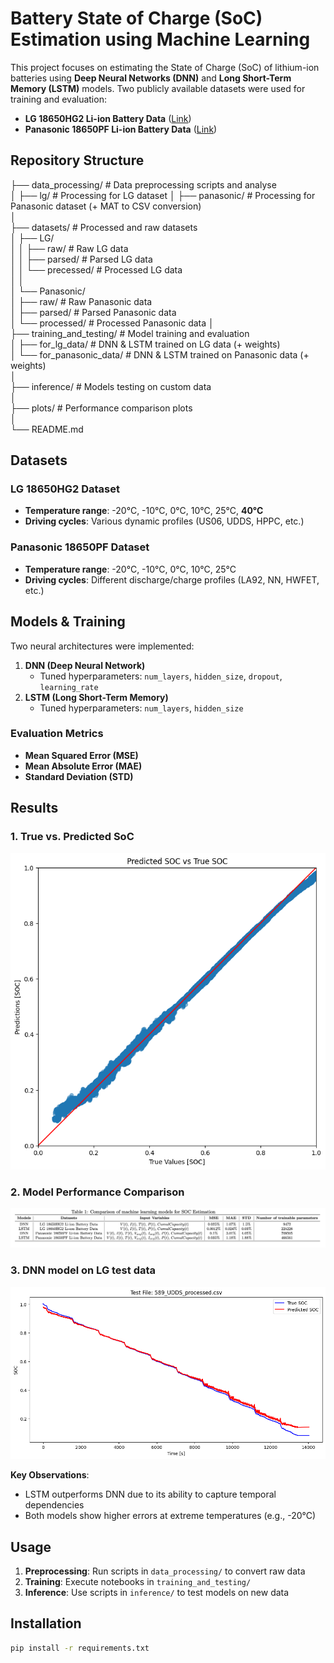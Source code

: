 # Battery State of Charge (SoC) Estimation using Machine Learning

This project focuses on estimating the State of Charge (SoC) of lithium-ion batteries using **Deep Neural Networks (DNN)** and **Long Short-Term Memory (LSTM)** models. Two publicly available datasets were used for training and evaluation:  
- **LG 18650HG2 Li-ion Battery Data** ([Link](https://data.mendeley.com/datasets/cp3473x7xv/3))  
- **Panasonic 18650PF Li-ion Battery Data** ([Link](https://data.mendeley.com/datasets/wykht8y7tg/1))  

## Repository Structure  
├── data_processing/                # Data preprocessing scripts and analyse  
│   ├── lg/                         # Processing for LG dataset
│   ├── panasonic/                  # Processing for Panasonic dataset (+ MAT to CSV conversion)  
│  
├── datasets/                       # Processed and raw datasets  
│   ├── LG/  
│   │   ├── raw/                    # Raw LG data  
│   │   ├── parsed/                 # Parsed LG data  
│   │   └── precessed/              # Processed LG data  
│   │  
│   └── Panasonic/  
│       ├── raw/                    # Raw Panasonic data  
│       ├── parsed/                 # Parsed Panasonic data  
│       └── processed/              # Processed Panasonic data
│  
├── training_and_testing/           # Model training and evaluation  
│   ├── for_lg_data/                # DNN & LSTM trained on LG data (+ weights)  
│   └── for_panasonic_data/         # DNN & LSTM trained on Panasonic data (+ weights)  
│  
├── inference/                      # Models testing on custom data  
│  
├── plots/                          # Performance comparison plots  
│  
└── README.md  


## Datasets  
### LG 18650HG2 Dataset  
- **Temperature range**: -20°C, -10°C, 0°C, 10°C, 25°C, **40°C**  
- **Driving cycles**: Various dynamic profiles (US06, UDDS, HPPC, etc.)

### Panasonic 18650PF Dataset  
- **Temperature range**: -20°C, -10°C, 0°C, 10°C, 25°C  
- **Driving cycles**: Different discharge/charge profiles (LA92, NN, HWFET, etc.)

## Models & Training  
Two neural architectures were implemented:  
1. **DNN (Deep Neural Network)**  
   - Tuned hyperparameters: `num_layers`, `hidden_size`, `dropout`, `learning_rate`  
2. **LSTM (Long Short-Term Memory)**  
   - Tuned hyperparameters: `num_layers`, `hidden_size`  

### Evaluation Metrics  
- **Mean Squared Error (MSE)**  
- **Mean Absolute Error (MAE)**  
- **Standard Deviation (STD)**  

## Results  
### 1. True vs. Predicted SoC  
![True vs Predicted SoC](plots/true_soc_vs_prediction/dnn_on_lg_data.png)  

### 2. Model Performance Comparison  
![Model Performance Comparison](plots/models_comperison_table.png)

### 3. DNN model on LG test data  
![DNN model on LG test data](plots/dnn_model_on_lg_data/0degC_UDDS.png)  

**Key Observations**:  
- LSTM outperforms DNN due to its ability to capture temporal dependencies
- Both models show higher errors at extreme temperatures (e.g., -20°C)

## Usage  
1. **Preprocessing**: Run scripts in `data_processing/` to convert raw data
2. **Training**: Execute notebooks in `training_and_testing/`
3. **Inference**: Use scripts in `inference/` to test models on new data

## Installation  
```bash
pip install -r requirements.txt